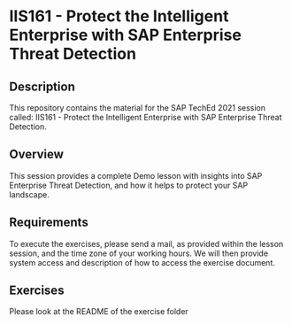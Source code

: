 # IIS161 - Protect the Intelligent Enterprise with SAP Enterprise Threat Detection

## Description

This repository contains the material for the SAP TechEd 2021 session called: IIS161 - Protect the Intelligent Enterprise with SAP Enterprise Threat Detection. 

## Overview

This session provides a complete Demo lesson with insights into SAP Enterprise Threat Detection, and how it helps to protect your SAP landscape.

## Requirements

To execute the exercises, please send a mail, as provided within the lesson session, and the time zone of your working hours.
We will then provide system access and description of how to access the exercise document.

## Exercises

Please look at the README of the exercise folder
